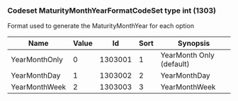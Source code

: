 ### Codeset MaturityMonthYearFormatCodeSet type int (1303)

Format used to generate the MaturityMonthYear for each option

| Name          | Value | Id      | Sort | Synopsis                 |
|---------------|-------|---------|------|--------------------------|
| YearMonthOnly | 0     | 1303001 | 1    | YearMonth Only (default) |
| YearMonthDay  | 1     | 1303002 | 2    | YearMonthDay             |
| YearMonthWeek | 2     | 1303003 | 3    | YearMonthWeek            |

